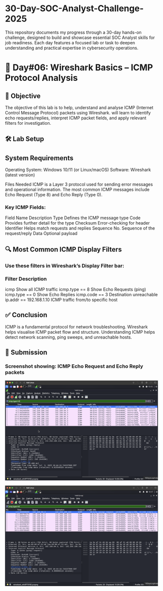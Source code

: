 # 30-Day-SOC-Analyst-Challenge-2025
This repository documents my progress through a 30-day hands-on challenge, designed to build and showcase essential SOC Analyst skills for job readiness. Each day features a focused lab or task to deepen understanding and practical expertise in cybersecurity operations.


# 🚀 Day#06: Wireshark Basics – ICMP Protocol Analysis

## 🎯 Objective
The objective of this lab is to help, understand and analyse ICMP (Internet Control Message Protocol) packets using Wireshark. will learn to identify echo requests/replies, interpret ICMP packet fields, and apply relevant filters for investigation.


## 🛠️ Lab Setup

## System Requirements
Operating System: Windows 10/11 (or Linux/macOS)
Software: Wireshark (latest version)

Files Needed
ICMP is a Layer 3 protocol used for sending error messages and operational information. The most common ICMP messages include Echo Request (Type 8) and Echo Reply (Type 0).

### Key ICMP Fields:

Field Name	Description
Type	Defines the ICMP message type
Code	Provides further detail for the type
Checksum	Error-checking for header
Identifier	Helps match requests and replies
Sequence No.	Sequence of the request/reply
Data	Optional payload


## 🔍 Most Common ICMP Display Filters

### Use these filters in Wireshark’s Display Filter bar:

### Filter	Description
icmp	Show all ICMP traffic
icmp.type == 8	Show Echo Requests (ping)
icmp.type == 0	Show Echo Replies
icmp.code == 3	Destination unreachable
ip.addr == 192.168.1.10	ICMP traffic from/to specific host


## ✅ Conclusion

ICMP is a fundamental protocol for network troubleshooting.
Wireshark helps visualise ICMP packet flow and structure.
Understanding ICMP helps detect network scanning, ping sweeps, and unreachable hosts.


## 📸 Submission

### Screenshot showing: ICMP Echo Request and Echo Reply packets
![image alt](https://github.com/sachinpatil-soc/30-Day-SOC-Analyst-Challenge-2025/blob/eec8654746b231bf839eb8dd57d70f880db5ac0e/Echo-reply-type-0.png)

![image alt](https://github.com/sachinpatil-soc/30-Day-SOC-Analyst-Challenge-2025/blob/eec8654746b231bf839eb8dd57d70f880db5ac0e/Echo-request-type-8.png)
